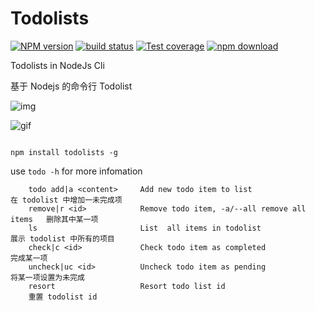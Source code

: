 # Todolists

[![NPM version][npm-image]][npm-url]
[![build status][travis-image]][travis-url]
[![Test coverage][codecov-image]][codecov-url]
[![npm download][download-image]][download-url]


[npm-image]: https://img.shields.io/npm/v/todolists.svg?style=flat-square
[npm-url]: https://npmjs.org/package/todolists
[travis-image]: https://img.shields.io/travis/forthedamn/todolists.svg?style=flat-square
[travis-url]: https://travis-ci.org/forthedamn/todolists
[codecov-image]: https://codecov.io/gh/forthedamn/todolists/branch/master/graph/badge.svg
[codecov-url]: https://codecov.io/gh/forthedamn/todolists
[download-image]: https://img.shields.io/npm/dt/todolists.svg
[download-url]: https://npmjs.org/package/todolists


Todolists in NodeJs Cli

基于 Nodejs 的命令行 Todolist

![img](https://zos.alipayobjects.com/rmsportal/yPkGQThjFECEwbrgPFhs.png)

![gif](https://zos.alipayobjects.com/rmsportal/VnZwiHYkBucmfLvHFWWT.gif)

```

npm install todolists -g

```
use `todo -h` for more infomation

```
    todo add|a <content>     Add new todo item to list                     在 todolist 中增加一未完成项
    remove|r <id>            Remove todo item, -a/--all remove all items   删除其中某一项
    ls                       List  all items in todolist                   展示 todolist 中所有的项目 
    check|c <id>             Check todo item as completed                  完成某一项
    uncheck|uc <id>          Uncheck todo item as pending                  将某一项设置为未完成
    resort                   Resort todo list id                           重置 todolist id

```

